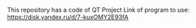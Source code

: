 This repository has a code of QT Project
Link of program to use: https://disk.yandex.ru/d/7-kuxOMY2E93fA
